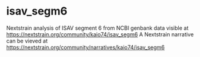 # isav_segm6
Nextstrain analysis of ISAV segment 6 from NCBI genbank data visible at https://nextstrain.org/community/kaio74/isav_segm6
A Nextstrain narrative can be vieved at https://nextstrain.org/community/narratives/kaio74/isav_segm6

